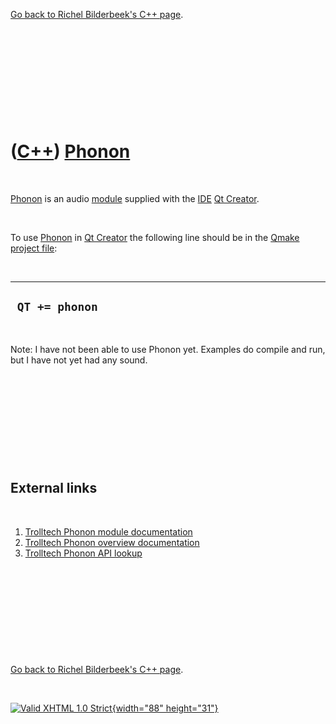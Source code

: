 

[Go back to Richel Bilderbeek's C++ page](Cpp.htm).

 

 

 

 

 

([C++](Cpp.htm)) [Phonon](CppPhonon.htm)
========================================

 

[Phonon](CppPhonon.htm) is an audio [module](CppQtModule.htm) supplied
with the [IDE](CppIde.htm) [Qt Creator](CppQtCreator.htm).

 

To use [Phonon](CppPhonon.htm) in [Qt Creator](CppQtCreator.htm) the
following line should be in the [Qmake](CppQmake.htm) [project
file](CppQtProjectFile.htm):

 

  -----------------
  ` QT += phonon`
  -----------------

 

Note: I have not been able to use Phonon yet. Examples do compile and
run, but I have not yet had any sound.

 

 

 

 

 

External links
--------------

 

1.  [Trolltech Phonon module
    documentation](http://doc.trolltech.com/4.6/phonon-module.html)
2.  [Trolltech Phonon overview
    documentation](http://doc.trolltech.com/4.4/phonon-overview.html)
3.  [Trolltech Phonon API
    lookup](http://doc.trolltech.com/4.7-snapshot/phonon-module.html)

 

 

 

 

 

[Go back to Richel Bilderbeek's C++ page](Cpp.htm).



 

[![Valid XHTML 1.0 Strict](valid-xhtml10.png){width="88"
height="31"}](http://validator.w3.org/check?uri=referer)
